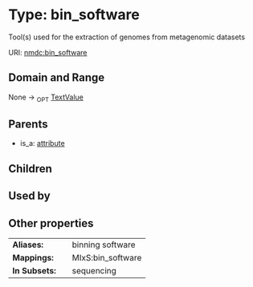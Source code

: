 
# Type: bin_software


Tool(s) used for the extraction of genomes from metagenomic datasets

URI: [nmdc:bin_software](https://microbiomedata/meta/bin_software)


## Domain and Range

None ->  <sub>OPT</sub> [TextValue](TextValue.md)

## Parents

 *  is_a: [attribute](attribute.md)

## Children


## Used by


## Other properties

|  |  |  |
| --- | --- | --- |
| **Aliases:** | | binning software |
| **Mappings:** | | MIxS:bin_software |
| **In Subsets:** | | sequencing |

